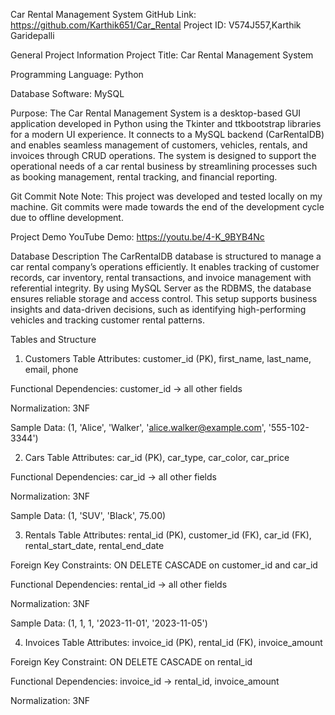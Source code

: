 Car Rental Management System
GitHub Link: https://github.com/Karthik651/Car_Rental
Project ID: V574J557,Karthik Garidepalli

General Project Information
Project Title: Car Rental Management System

Programming Language: Python

Database Software: MySQL

Purpose:
The Car Rental Management System is a desktop-based GUI application developed in Python using the Tkinter and ttkbootstrap libraries for a modern UI experience. It connects to a MySQL backend (CarRentalDB) and enables seamless management of customers, vehicles, rentals, and invoices through CRUD operations. The system is designed to support the operational needs of a car rental business by streamlining processes such as booking management, rental tracking, and financial reporting.

Git Commit Note
Note: This project was developed and tested locally on my machine. Git commits were made towards the end of the development cycle due to offline development.

Project Demo
YouTube Demo: https://youtu.be/4-K_9BYB4Nc

Database Description
The CarRentalDB database is structured to manage a car rental company’s operations efficiently. It enables tracking of customer records, car inventory, rental transactions, and invoice management with referential integrity. By using MySQL Server as the RDBMS, the database ensures reliable storage and access control. This setup supports business insights and data-driven decisions, such as identifying high-performing vehicles and tracking customer rental patterns.

Tables and Structure
1. Customers Table
Attributes: customer_id (PK), first_name, last_name, email, phone

Functional Dependencies: customer_id → all other fields

Normalization: 3NF

Sample Data:
(1, 'Alice', 'Walker', 'alice.walker@example.com', '555-102-3344')

2. Cars Table
Attributes: car_id (PK), car_type, car_color, car_price

Functional Dependencies: car_id → all other fields

Normalization: 3NF

Sample Data:
(1, 'SUV', 'Black', 75.00)

3. Rentals Table
Attributes: rental_id (PK), customer_id (FK), car_id (FK), rental_start_date, rental_end_date

Foreign Key Constraints: ON DELETE CASCADE on customer_id and car_id

Functional Dependencies: rental_id → all other fields

Normalization: 3NF

Sample Data:
(1, 1, 1, '2023-11-01', '2023-11-05')

4. Invoices Table
Attributes: invoice_id (PK), rental_id (FK), invoice_amount

Foreign Key Constraint: ON DELETE CASCADE on rental_id

Functional Dependencies: invoice_id → rental_id, invoice_amount

Normalization: 3NF
